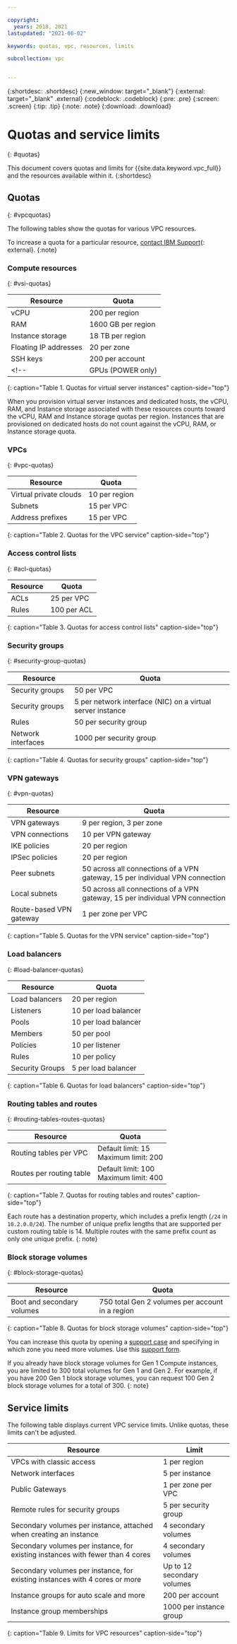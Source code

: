 ```yaml
---

copyright:
  years: 2018, 2021
lastupdated: "2021-06-02"

keywords: quotas, vpc, resources, limits

subcollection: vpc


---
```


{:shortdesc: .shortdesc}
{:new_window: target="_blank"}
{:external: target="_blank" .external}
{:codeblock: .codeblock}
{:pre: .pre}
{:screen: .screen}
{:tip: .tip}
{:note: .note}
{:download: .download}

# Quotas and service limits
{: #quotas}

This document covers quotas and limits for {{site.data.keyword.vpc_full}} and the resources available within it.
{:shortdesc}

## Quotas
{: #vpcquotas}

The following tables show the quotas for various VPC resources.

To increase a quota for a particular resource, [contact IBM Support](https://{DomainName}/unifiedsupport/cases/form){: external}.
{:note}

### Compute resources
{: #vsi-quotas}

|   Resource     | Quota |
| ------- | ------ |
| vCPU |  200 per region  |
| RAM | 1600 GB per region |
| Instance storage | 18 TB per region |
| Floating IP addresses | 20 per zone |
| SSH keys | 200 per account |
<!--| GPUs (POWER only) | 16 per region |-->
{: caption="Table 1. Quotas for virtual server instances" caption-side="top"}

When you provision virtual server instances and dedicated hosts, the vCPU, RAM, and Instance storage associated with these resources counts toward the vCPU, RAM and Instance storage quotas per region. Instances that are provisioned on dedicated hosts do not count against the vCPU, RAM, or Instance storage quota.

### VPCs
{: #vpc-quotas}

|   Resource     | Quota |
| ------- | ------ |
| Virtual private clouds | 10 per region|    
| Subnets | 15 per VPC |  
| Address prefixes | 15 per VPC |  
{: caption="Table 2. Quotas for the VPC service" caption-side="top"}

### Access control lists
{: #acl-quotas}

|Resource|Quota|
|--------|-----|
|ACLs| 25 per VPC |
|Rules| 100 per ACL |
{: caption="Table 3. Quotas for access control lists" caption-side="top"}

### Security groups
{: #security-group-quotas}

|Resource|Quota|
|--------|-----|
|Security groups|50 per VPC|  
|Security groups| 5 per network interface (NIC) on a virtual server instance |
|Rules|50 per security group|   
|Network interfaces|1000 per security group|    
{: caption="Table 4. Quotas for security groups" caption-side="top"}

### VPN gateways
{: #vpn-quotas}

|Resource|Quota|
|--------|-----|
| VPN gateways| 9 per region, 3 per zone |  
| VPN connections | 10 per VPN gateway |  
| IKE policies | 20 per region |  
| IPSec policies | 20 per region |  
| Peer subnets | 50 across all connections of a VPN gateway, 15 per individual VPN connection |  
| Local subnets | 50 across all connections of a VPN gateway, 15 per individual VPN connection |  
| Route-based VPN gateway | 1 per zone per VPC |
{: caption="Table 5. Quotas for the VPN service" caption-side="top"}

### Load balancers
{: #load-balancer-quotas}

|Resource|Quota|
|--------|-----|
| Load balancers | 20 per region |  
| Listeners | 10 per load balancer |  
| Pools | 10 per load balancer |  
| Members | 50 per pool |
| Policies | 10 per listener |
| Rules | 10 per policy |
| Security Groups | 5 per load balancer |
{: caption="Table 6. Quotas for load balancers" caption-side="top"}

### Routing tables and routes
{: #routing-tables-routes-quotas}

|Resource|Quota|
|--------|-----|
| Routing tables per VPC | Default limit: 15<br />Maximum limit: 200 |  
| Routes per routing table | Default limit: 100<br />Maximum limit: 400 |  
{: caption="Table 7. Quotas for routing tables and routes" caption-side="top"}

Each route has a destination property, which includes a prefix length (`/24` in `10.2.0.0/24`). The number of unique prefix lengths that are supported per custom routing table is 14. Multiple routes with the same prefix count as only one unique prefix.
{: note}

### Block storage volumes
{: #block-storage-quotas}

|Resource|Quota|
|--------|-----|
| Boot and secondary volumes | 750 total Gen 2 volumes per account in a region |  
{: caption="Table 8. Quotas for block storage volumes" caption-side="top"}

You can increase this quota by opening a [support case](/docs/vpc?topic=vpc-getting-help) and specifying in which zone you need more volumes. Use this [support form](/docs/get-support?topic=get-support-using-avatar).

If you already have block storage volumes for Gen 1 Compute instances, you are limited to 300 total volumes for Gen 1 and Gen 2. For example, if you have 200 Gen 1 block storage volumes, you can request 100 Gen 2 block storage volumes for a total of 300.
{: note}

## Service limits
The following table displays current VPC service limits. Unlike quotas, these limits can't be adjusted.

|Resource|Limit|
|--------|-----|
| VPCs with classic access | 1 per region|
| Network interfaces | 5 per instance |   
| Public Gateways | 1 per zone per VPC |
| Remote rules for security groups |5 per security group|  
| Secondary volumes per instance, attached when creating an instance |  4 secondary volumes |
| Secondary volumes per instance, for existing instances with fewer than 4 cores | 4 secondary volumes |
| Secondary volumes per instance, for existing instances with 4 cores or more | Up to 12 secondary volumes |
| Instance groups for auto scale and more | 200 per account|
| Instance group memberships  | 1000 per instance group|
{: caption="Table 9. Limits for VPC resources" caption-side="top"}
